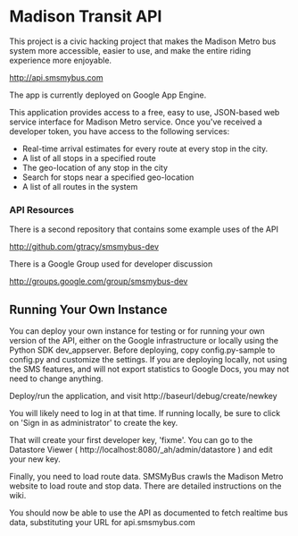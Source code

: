 Madison Transit API
========
This project is a civic hacking project that makes the Madison Metro bus system more accessible, 
easier to use, and make the entire riding experience more enjoyable.

http://api.smsmybus.com

The app is currently deployed on Google App Engine.

This application provides access to a free, easy to use, JSON-based web service interface for 
Madison Metro service. Once you've received a developer token, you have access to the following
services:

* Real-time arrival estimates for every route at every stop in the city.
* A list of all stops in a specified route
* The geo-location of any stop in the city
* Search for stops near a specified geo-location
* A list of all routes in the system

### API Resources

There is a second repository that contains some example uses of the API

http://github.com/gtracy/smsmybus-dev

There is a Google Group used for developer discussion

http://groups.google.com/group/smsmybus-dev

Running Your Own Instance
-------------------------

You can deploy your own instance for testing or for
running your own version of the API, either on the Google infrastructure
or locally using the Python SDK dev_appserver. Before deploying,
copy config.py-sample to config.py and customize the settings. If you are deploying
locally, not using the SMS features, and will not export statistics
to Google Docs, you may not need to change anything.

Deploy/run the application, and visit
http://baseurl/debug/create/newkey 

You will likely need to log in at that time. If running locally,
be sure to click on 'Sign in as administrator' to create the key.

That will create your first developer key, 'fixme'. You can go to 
the Datastore Viewer ( http://localhost:8080/_ah/admin/datastore ) 
and edit your new key.

Finally, you need to load route data. SMSMyBus crawls the Madison
Metro website to load route and stop data. There are detailed instructions on the wiki. 

You should now be able to use the API as documented to fetch realtime
bus data, substituting your URL for api.smsmybus.com 
